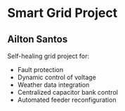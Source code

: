 # Smart Grid Project

## Ailton Santos

Self-healing grid project for: 
- Fault protection
- Dynamic control of voltage
- Weather data integration
- Centralized capacitor bank control
- Automated feeder reconfiguration
